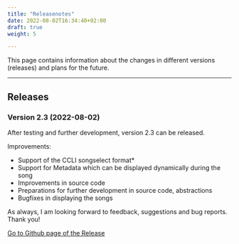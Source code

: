 ```yaml
---
title: "Releasenotes"
date: 2022-08-02T16:34:40+02:00
draft: true
weight: 5

---
```


This page contains information about the changes in different versions (releases) and plans for the future.

---

## Releases

### Version 2.3 (2022-08-02)

After testing and further development, version 2.3 can be released.

Improvements:

* Support of the CCLI songselect format*
* Support for Metadata which can be displayed dynamically during the song
* Improvements in source code
* Preparations for further development in source code, abstractions
* Bugfixes in displaying the songs

As always, I am looking forward to feedback, suggestions and bug reports.
Thank you!

[Go to Github page of the Release](https://github.com/reckel-jm/cantara/releases/tag/v2.3)